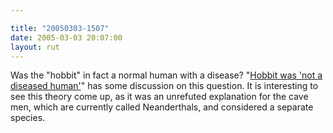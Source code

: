 ```yaml
---

title: "20050303-1507"
date: 2005-03-03 20:07:00
layout: rut
---
```


<p> Was the "hobbit" in fact a normal human with a disease? "<a href="http://news.bbc.co.uk/2/hi/science/nature/4308751.stm">Hobbit
was 'not a diseased human'</a>" has some discussion on this
question.  It is interesting to see this theory come up, as it
was an unrefuted explanation for the cave men, which are currently
called Neanderthals, and considered a separate species.</p>

